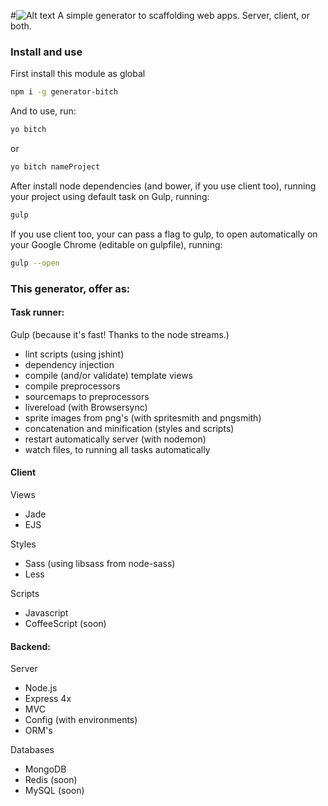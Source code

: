 #![Alt text](https://s-media-cache-ak0.pinimg.com/736x/8e/92/49/8e92494fa649c20fea2cd27de1f4d254.jpg)
A simple generator to scaffolding web apps. Server, client, or both.

### Install and use
First install this module as global
```sh
npm i -g generator-bitch
```

And to use, run:
```sh
yo bitch
```
or
```sh
yo bitch nameProject
```

After install node dependencies (and bower, if you use client too), running your project using default task on Gulp, running:

```sh
gulp
```

If you use client too, your can pass a flag to gulp, to open automatically on your Google Chrome (editable on gulpfile), running:

```sh
gulp --open
```

### This generator, offer as:

#### Task runner:
Gulp (because it's fast! Thanks to the node streams.)
- lint scripts (using jshint)
- dependency injection
- compile (and/or validate) template views
- compile preprocessors
- sourcemaps to preprocessors
- livereload (with Browsersync)
- sprite images from png's (with spritesmith and pngsmith)
- concatenation and minification (styles and scripts)
- restart automatically server (with nodemon)
- watch files, to running all tasks automatically

#### Client

Views
- Jade
- EJS

Styles
  - Sass (using libsass from node-sass)
  - Less

Scripts
- Javascript
- CoffeeScript (soon)


<!-- Tools and frameworks:
- jQuery (2x)
- Angular.js
- Bootstrap
- Foundation -->


#### Backend:

Server
- Node.js
- Express 4x
- MVC
- Config (with environments)
- ORM's

Databases
- MongoDB
- Redis (soon)
- MySQL (soon)


